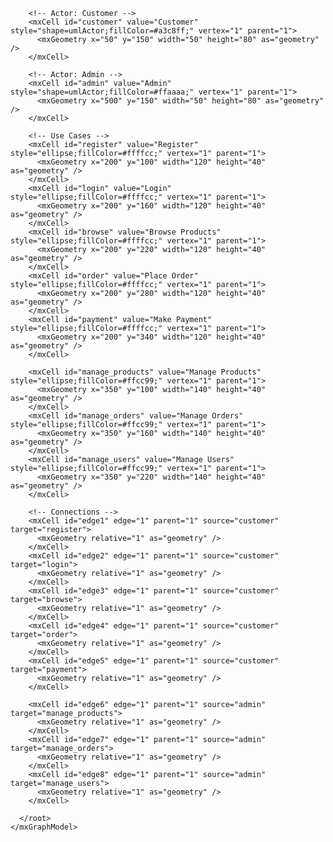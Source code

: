 <?xml version="1.0" encoding="UTF-8"?>
<mxfile host="app.diagrams.net">
  <diagram id="UseCaseDiagram" name="Page-1">
    <mxGraphModel dx="1028" dy="647" grid="1" gridSize="10" guides="1" tooltips="1" connect="1" arrows="1" fold="1" page="1" pageScale="1" pageWidth="827" pageHeight="1169" math="0" shadow="0">
      <root>
        <mxCell id="0" />
        <mxCell id="1" parent="0" />
        
        <!-- Actor: Customer -->
        <mxCell id="customer" value="Customer" style="shape=umlActor;fillColor=#a3c8ff;" vertex="1" parent="1">
          <mxGeometry x="50" y="150" width="50" height="80" as="geometry" />
        </mxCell>

        <!-- Actor: Admin -->
        <mxCell id="admin" value="Admin" style="shape=umlActor;fillColor=#ffaaaa;" vertex="1" parent="1">
          <mxGeometry x="500" y="150" width="50" height="80" as="geometry" />
        </mxCell>

        <!-- Use Cases -->
        <mxCell id="register" value="Register" style="ellipse;fillColor=#ffffcc;" vertex="1" parent="1">
          <mxGeometry x="200" y="100" width="120" height="40" as="geometry" />
        </mxCell>
        <mxCell id="login" value="Login" style="ellipse;fillColor=#ffffcc;" vertex="1" parent="1">
          <mxGeometry x="200" y="160" width="120" height="40" as="geometry" />
        </mxCell>
        <mxCell id="browse" value="Browse Products" style="ellipse;fillColor=#ffffcc;" vertex="1" parent="1">
          <mxGeometry x="200" y="220" width="120" height="40" as="geometry" />
        </mxCell>
        <mxCell id="order" value="Place Order" style="ellipse;fillColor=#ffffcc;" vertex="1" parent="1">
          <mxGeometry x="200" y="280" width="120" height="40" as="geometry" />
        </mxCell>
        <mxCell id="payment" value="Make Payment" style="ellipse;fillColor=#ffffcc;" vertex="1" parent="1">
          <mxGeometry x="200" y="340" width="120" height="40" as="geometry" />
        </mxCell>

        <mxCell id="manage_products" value="Manage Products" style="ellipse;fillColor=#ffcc99;" vertex="1" parent="1">
          <mxGeometry x="350" y="100" width="140" height="40" as="geometry" />
        </mxCell>
        <mxCell id="manage_orders" value="Manage Orders" style="ellipse;fillColor=#ffcc99;" vertex="1" parent="1">
          <mxGeometry x="350" y="160" width="140" height="40" as="geometry" />
        </mxCell>
        <mxCell id="manage_users" value="Manage Users" style="ellipse;fillColor=#ffcc99;" vertex="1" parent="1">
          <mxGeometry x="350" y="220" width="140" height="40" as="geometry" />
        </mxCell>

        <!-- Connections -->
        <mxCell id="edge1" edge="1" parent="1" source="customer" target="register">
          <mxGeometry relative="1" as="geometry" />
        </mxCell>
        <mxCell id="edge2" edge="1" parent="1" source="customer" target="login">
          <mxGeometry relative="1" as="geometry" />
        </mxCell>
        <mxCell id="edge3" edge="1" parent="1" source="customer" target="browse">
          <mxGeometry relative="1" as="geometry" />
        </mxCell>
        <mxCell id="edge4" edge="1" parent="1" source="customer" target="order">
          <mxGeometry relative="1" as="geometry" />
        </mxCell>
        <mxCell id="edge5" edge="1" parent="1" source="customer" target="payment">
          <mxGeometry relative="1" as="geometry" />
        </mxCell>

        <mxCell id="edge6" edge="1" parent="1" source="admin" target="manage_products">
          <mxGeometry relative="1" as="geometry" />
        </mxCell>
        <mxCell id="edge7" edge="1" parent="1" source="admin" target="manage_orders">
          <mxGeometry relative="1" as="geometry" />
        </mxCell>
        <mxCell id="edge8" edge="1" parent="1" source="admin" target="manage_users">
          <mxGeometry relative="1" as="geometry" />
        </mxCell>

      </root>
    </mxGraphModel>
  </diagram>
</mxfile>
